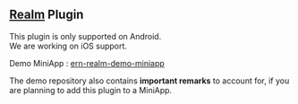 ## [Realm](https://realm.io) Plugin

This plugin is only supported on Android.  
We are working on iOS support.

Demo MiniApp : [ern-realm-demo-miniapp](https://github.com/belemaire/ern-realm-demo-miniapp) 

The demo repository also contains **important remarks** to account for, if you are planning to add this plugin to a MiniApp.
